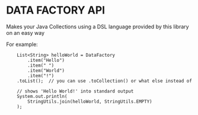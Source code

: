 # DATA FACTORY API
Makes your Java Collections using a DSL language provided by this library on an easy way

For example:
```
    List<String> helloWorld = DataFactory
        .item("Hello")
        .item(" ")
        .item("World")
        .item("!")
    .toList();  // you can use .toCollection() or what else instead of
    
    // shows 'Hello World!' into standard output
    System.out.println(
        StringUtils.join(helloWorld, StringUtils.EMPTY)
    );
```